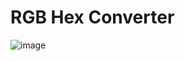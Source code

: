 # RGB Hex Converter
![image](https://user-images.githubusercontent.com/85934122/161419306-594081d4-5ce0-4f3b-9021-a9e231c9b3de.png)
